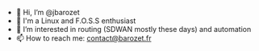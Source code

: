 - 👋  Hi, I’m @jbarozet
- 🔭  I'm a Linux and F.O.S.S enthusiast
- 👀  I’m interested in routing (SDWAN mostly these days) and automation
- 📫  How to reach me: contact@barozet.fr

<!---
jbarozet/jbarozet is a ✨ special ✨ repository because its `README.md` (this file) appears on your GitHub profile.
You can click the Preview link to take a look at your changes.
--->
